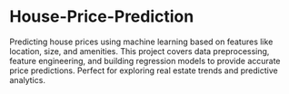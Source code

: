 # House-Price-Prediction
Predicting house prices using machine learning based on features like location, size, and amenities. This project covers data preprocessing, feature engineering, and building regression models to provide accurate price predictions. Perfect for exploring real estate trends and predictive analytics.
